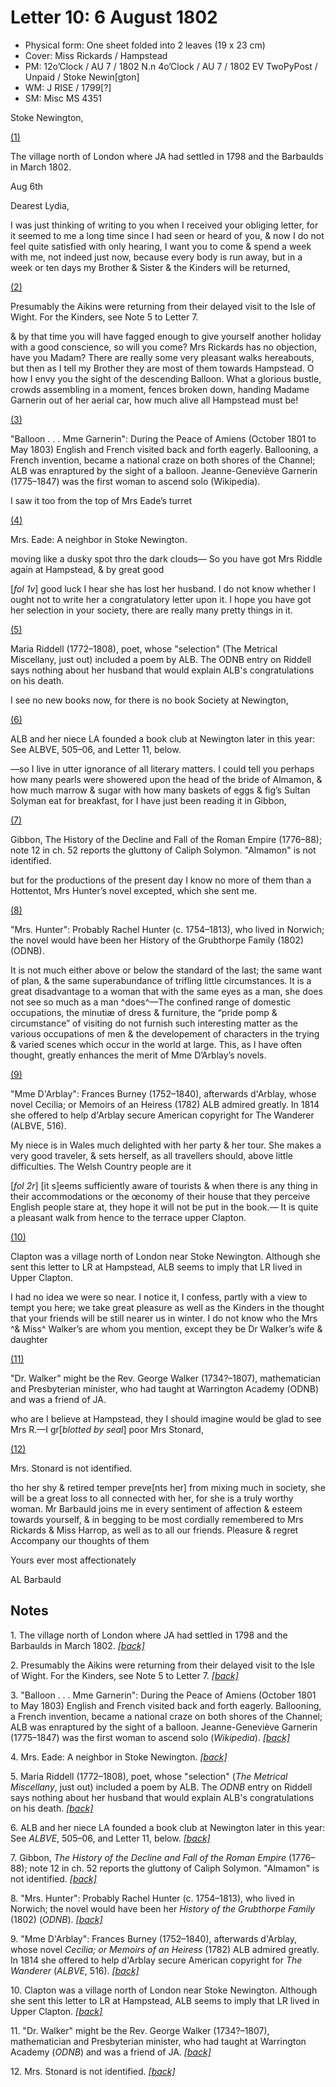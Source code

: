 Letter 10: 6 August 1802
========================



*   Physical form: One sheet folded into 2 leaves (19 x 23 cm)
*   Cover: Miss Rickards / Hampstead
*   PM: 12o’Clock / AU 7 / 1802 N.n
    4o’Clock / AU 7 / 1802 EV
    TwoPyPost / Unpaid / Stoke Newin\[gton\]
*   WM: J RISE / 1799\[?\]
*   SM: Misc MS 4351

Stoke Newington,

[(1)](#Note1)

The village north of London where JA had settled in 1798 and the Barbaulds in March 1802.

Aug 6th

Dearest Lydia,

I was just thinking of writing to you when I received your obliging letter, for it seemed to me a long time since I had seen or heard of you, & now I do not feel quite satisfied with only hearing, I want you to come & spend a week with me, not indeed just now, because every body is run away, but in a week or ten days my Brother & Sister & the Kinders will be returned,

[(2)](#Note2)

Presumably the Aikins were returning from their delayed visit to the Isle of Wight. For the Kinders, see Note 5 to Letter 7.

& by that time you will have fagged enough to give yourself another holiday with a good conscience, so will you come? Mrs Rickards has no objection, have you Madam? There are really some very pleasant walks hereabouts, but then as I tell my Brother they are most of them towards Hampstead. O how I envy you the sight of the descending Balloon. What a glorious bustle, crowds assembling in a moment, fences broken down, handing Madame Garnerin out of her aerial car, how much alive all Hampstead must be!

[(3)](#Note3)

"Balloon . . . Mme Garnerin": During the Peace of Amiens (October 1801 to May 1803) English and French visited back and forth eagerly. Ballooning, a French invention, became a national craze on both shores of the Channel; ALB was enraptured by the sight of a balloon. Jeanne-Geneviève Garnerin (1775–1847) was the first woman to ascend solo (Wikipedia).

I saw it too from the top of Mrs Eade’s turret

[(4)](#Note4)

Mrs. Eade: A neighbor in Stoke Newington.

moving like a dusky spot thro the dark clouds— So you have got Mrs Riddle again at Hampstead, & by great
good

\[_fol 1v_\] good luck I hear she has lost her husband. I do not know whether I ought not to write her a congratulatory letter upon it. I hope you have got her selection in your society, there are really many pretty things in it.

[(5)](#Note5)

Maria Riddell (1772–1808), poet, whose "selection" (The Metrical Miscellany, just out) included a poem by ALB. The ODNB entry on Riddell says nothing about her husband that would explain ALB's congratulations on his death.

I see no new books now, for there is no book Society at Newington,

[(6)](#Note6)

ALB and her niece LA founded a book club at Newington later in this year: See ALBVE, 505–06, and Letter 11, below.

—so I live in utter ignorance of all literary matters. I could tell you perhaps how many pearls were showered upon the head of the bride of Almamon, & how much marrow & sugar with how many baskets of eggs & fig’s Sultan Solyman eat for breakfast, for I have just been reading it in Gibbon,

[(7)](#Note7)

Gibbon, The History of the Decline and Fall of the Roman Empire (1776–88); note 12 in ch. 52 reports the gluttony of Caliph Solymon. "Almamon" is not identified.

but for the productions of the present day I know no more of them than a Hottentot, Mrs Hunter’s novel excepted, which she sent me.

[(8)](#Note8)

"Mrs. Hunter": Probably Rachel Hunter (c. 1754–1813), who lived in Norwich; the novel would have been her History of the Grubthorpe Family (1802) (ODNB).

It is not much either above or below the standard of the last; the same want of plan, & the same superabundance of trifling little circumstances. It is a great disadvantage to a woman that with the same eyes as a man, she does not see so much as a man ^does^—The confined range of domestic occupations, the minutiæ of dress & furniture, the “pride pomp & circumstance” of visiting do not furnish such interesting matter as the various occupations of men & the developement of characters in the trying & varied scenes which occur in the world at large. This, as I have often thought, greatly enhances the merit of Mme D’Arblay’s novels.

[(9)](#Note9)

"Mme D'Arblay": Frances Burney (1752–1840), afterwards d'Arblay, whose novel Cecilia; or Memoirs of an Heiress (1782) ALB admired greatly. In 1814 she offered to help d'Arblay secure American copyright for The Wanderer (ALBVE, 516).

My niece is in Wales much delighted with her party & her tour. She makes a very good traveler, & sets herself, as all travellers should, above little difficulties. The Welsh Country people are
it

\[_fol 2r_\] \[it s\]eems sufficiently aware of tourists & when there is any thing in their accommodations or the œconomy of their house that they perceive English people stare at, they hope it will not be put in the book.— It is quite a pleasant walk from hence to the terrace upper Clapton.

[(10)](#Note10)

Clapton was a village north of London near Stoke Newington. Although she sent this letter to LR at Hampstead, ALB seems to imply that LR lived in Upper Clapton.

I had no idea we were so near. I notice it, I confess, partly with a view to tempt you here; we take great pleasure as well as the Kinders in the thought that your friends will be still nearer us in winter. I do not know who the Mrs ^& Miss^ Walker’s are whom you mention, except they be Dr Walker’s wife & daughter

[(11)](#Note11)

"Dr. Walker" might be the Rev. George Walker (1734?–1807), mathematician and Presbyterian minister, who had taught at Warrington Academy (ODNB) and was a friend of JA.

who are I believe at Hampstead, they I should imagine would be glad to see Mrs R.—I gr\[_blotted by seal_\] poor Mrs Stonard,

[(12)](#Note12)

Mrs. Stonard is not identified.

tho her shy & retired temper preve\[nts her\] from mixing much in society, she will be a great loss to all connected with her, for she is a truly worthy woman. Mr Barbauld joins me in every sentiment of affection & esteem towards yourself, & in begging to be most cordially remembered to Mrs Rickards & Miss Harrop, as well as to all our friends. Pleasure & regret Accompany our thoughts of them

Yours ever most affectionately

AL Barbauld

Notes
-----

1\. The village north of London where JA had settled in 1798 and the Barbaulds in March 1802. [_\[back\]_](#Note1_return "Go back to text")

2\. Presumably the Aikins were returning from their delayed visit to the Isle of Wight. For the Kinders, see Note 5 to Letter 7. [_\[back\]_](#Note2_return "Go back to text")

3\. "Balloon . . . Mme Garnerin": During the Peace of Amiens (October 1801 to May 1803) English and French visited back and forth eagerly. Ballooning, a French invention, became a national craze on both shores of the Channel; ALB was enraptured by the sight of a balloon. Jeanne-Geneviève Garnerin (1775–1847) was the first woman to ascend solo (_Wikipedia_). [_\[back\]_](#Note3_return "Go back to text")

4\. Mrs. Eade: A neighbor in Stoke Newington. [_\[back\]_](#Note4_return "Go back to text")

5\. Maria Riddell (1772–1808), poet, whose "selection" (_The Metrical Miscellany_, just out) included a poem by ALB. The _ODNB_ entry on Riddell says nothing about her husband that would explain ALB's congratulations on his death. [_\[back\]_](#Note5_return "Go back to text")

6\. ALB and her niece LA founded a book club at Newington later in this year: See _ALBVE_, 505–06, and Letter 11, below. [_\[back\]_](#Note6_return "Go back to text")

7\. Gibbon, _The History of the Decline and Fall of the Roman Empire_ (1776–88); note 12 in ch. 52 reports the gluttony of Caliph Solymon. "Almamon" is not identified. [_\[back\]_](#Note7_return "Go back to text")

8\. "Mrs. Hunter": Probably Rachel Hunter (c. 1754–1813), who lived in Norwich; the novel would have been her _History of the Grubthorpe Family_ (1802) (_ODNB_). [_\[back\]_](#Note8_return "Go back to text")

9\. "Mme D'Arblay": Frances Burney (1752–1840), afterwards d'Arblay, whose novel _Cecilia; or Memoirs of an Heiress_ (1782) ALB admired greatly. In 1814 she offered to help d'Arblay secure American copyright for _The Wanderer_ (_ALBVE_, 516). [_\[back\]_](#Note9_return "Go back to text")

10\. Clapton was a village north of London near Stoke Newington. Although she sent this letter to LR at Hampstead, ALB seems to imply that LR lived in Upper Clapton. [_\[back\]_](#Note10_return "Go back to text")

11\. "Dr. Walker" might be the Rev. George Walker (1734?–1807), mathematician and Presbyterian minister, who had taught at Warrington Academy (_ODNB_) and was a friend of JA. [_\[back\]_](#Note11_return "Go back to text")

12\. Mrs. Stonard is not identified. [_\[back\]_](#Note12_return "Go back to text")
